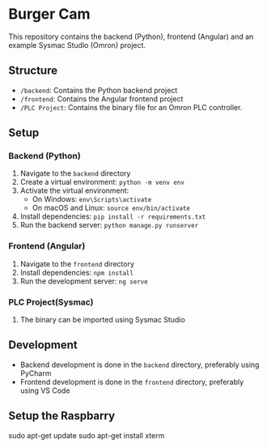 # Burger Cam

This repository contains the backend (Python), frontend (Angular) and an example Sysmac Studio (Omron) project.

## Structure

- `/backend`: Contains the Python backend project
- `/frontend`: Contains the Angular frontend project
- `/PLC Project`: Contains the binary file for an Omron PLC controller.

## Setup

### Backend (Python)

1. Navigate to the `backend` directory
2. Create a virtual environment: `python -m venv env`
3. Activate the virtual environment:
   - On Windows: `env\Scripts\activate`
   - On macOS and Linux: `source env/bin/activate`
4. Install dependencies: `pip install -r requirements.txt`
5. Run the backend server: `python manage.py runserver`

### Frontend (Angular)

1. Navigate to the `frontend` directory
2. Install dependencies: `npm install`
3. Run the development server: `ng serve`

### PLC Project(Sysmac)

1. The binary can be imported using Sysmac Studio

## Development

- Backend development is done in the `backend` directory, preferably using PyCharm
- Frontend development is done in the `frontend` directory, preferably using VS Code

## Setup the Raspbarry

sudo apt-get update
sudo apt-get install xterm

